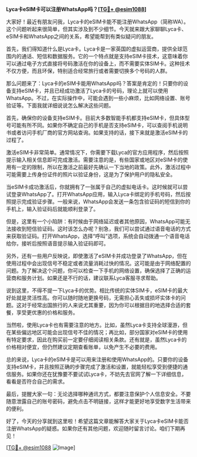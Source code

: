 **Lyca卡eSIM卡可以注册WhatsApp吗？[[TG💪+ @esim1088](https://t.me/s/esim1088)]**

大家好！最近有朋友问我，Lyca卡的eSIM卡能不能注册WhatsApp（简称WA）。这个问题听起来很简单，但其实涉及到不少细节。今天就来跟大家聊聊Lyca卡、eSIM卡和WhatsApp之间的关系，希望能帮到有类似疑问的朋友。

首先，我们得知道什么是Lyca卡。Lyca卡是一家英国的虚拟运营商，提供全球范围内的通话、短信和数据服务。它的一个特点就是支持eSIM卡技术，这意味着你可以通过电子方式直接将号码激活在你的设备上，而不需要实体SIM卡。这种技术不仅方便，而且环保，特别适合经常旅行或者需要切换多个号码的人群。

那么问题来了：Lyca卡的eSIM卡能用WhatsApp吗？答案是肯定的！只要你的设备支持eSIM卡，并且已经成功激活了Lyca卡的号码，理论上就可以使用WhatsApp。不过，在实际操作中，可能会遇到一些小麻烦，比如网络设置、账号验证等。下面我就详细说说怎么解决这些问题。

首先，确保你的设备支持eSIM卡。目前大多数智能手机都支持eSIM卡，但具体型号可能有所不同。如果你不确定自己的手机是否支持eSIM卡，可以查阅手机说明书或者访问手机厂商的官方网站查询。如果支持的话，接下来就是激活eSIM卡的过程了。

激活eSIM卡非常简单。通常情况下，你需要下载Lyca的官方应用程序，然后按照提示输入相关信息即可完成激活。需要注意的是，有些国家或地区对eSIM卡的使用有一定的限制，所以在激活之前最好先确认一下当地的政策。此外，激活过程中可能需要上传身份证件的照片以验证身份，这是为了保护用户的隐私安全。

当eSIM卡成功激活后，你就拥有了一张属于自己的虚拟电话卡。这时候就可以尝试登录WhatsApp了。打开WhatsApp应用，输入Lyca卡绑定的手机号码，然后按照提示完成验证步骤。一般来说，WhatsApp会发送一条包含验证码的短信到你的手机上，输入验证码后就能顺利登录了。

但是，这里有一个小陷阱：有时候由于网络延迟或者其他原因，WhatsApp可能无法接收到短信验证码。这时该怎么办呢？别急，我们可以尝试通过语音电话的方式来获取验证码。打开WhatsApp，选择“呼叫”选项，系统会自动拨通一个语音电话给你，接听后按照语音提示输入验证码即可。

另外，还有一些用户反映说，即使激活了eSIM卡并成功登录了WhatsApp，但在使用过程中会出现信号不稳定或者流量消耗过快的情况。这可能是由于网络配置的问题。为了解决这个问题，你可以检查一下手机的网络设置，确保选择了正确的运营商和服务计划。如果还是不行的话，建议联系Lyca客服寻求帮助。

说到这里，不得不提一下Lyca卡的优势。相比传统的实体SIM卡，eSIM卡的最大好处就是灵活性高。你可以随时随地更换号码，无需担心丢失或损坏实体卡的问题。这对于经常出国旅行的人来说尤其重要，因为你可以根据目的地选择合适的套餐，享受更优惠的价格和服务。

当然啦，使用Lyca卡也有需要注意的地方。比如，虽然Lyca卡支持全球漫游，但在某些偏远地区可能会出现信号不佳的情况；再比如，部分国家对eSIM卡的使用有特定要求，因此在购买前一定要仔细阅读相关条款。还有就是，虽然Lyca卡的价格相对便宜，但仍然建议定期查看账单，以免产生不必要的费用。

总的来说，Lyca卡的eSIM卡是可以用来注册和使用WhatsApp的。只要你的设备支持eSIM卡，并且按照正确的步骤完成了激活和设置，就能轻松享受到便捷的通信服务。如果你还在犹豫要不要试试Lyca卡，不妨先去官网了解一下详细信息，看看是否符合自己的需求。

最后，提醒大家一句：无论选择哪种通讯方式，都要注意保护个人信息安全。不要随意泄露自己的账号密码，避免点击不明链接，这样才能更好地享受数字生活带来的便利。

好了，今天的分享就到这里啦！希望这篇文章能解答大家关于Lyca卡eSIM卡能否注册WhatsApp的疑惑。如果你还有其他问题，欢迎随时留言讨论。咱们下期再见！

[[TG💪+ @esim1088](https://t.me/s/esim1088) ![Image](https://i.postimg.cc/4NQfJmqS/Snipaste-2025-05-13-00-14-12.png)]